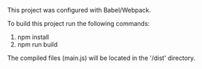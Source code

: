 This project was configured with Babel/Webpack.

To build this project run the following commands:
1. npm install
2. npm run build

The compiled files (main.js) will be located in the '/dist' directory. 
